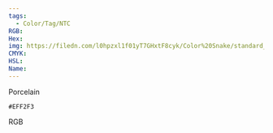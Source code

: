 ```yaml
---
tags:
  - Color/Tag/NTC
RGB:
Hex:
img: https://filedn.com/l0hpzxl1f01yT7GHxtF8cyk/Color%20Snake/standard_csv_to_svg/%23/EFF2F3.svg
CMYK:
HSL:
Name:
---
```

Porcelain
```palette
#EFF2F3
```
RGB
